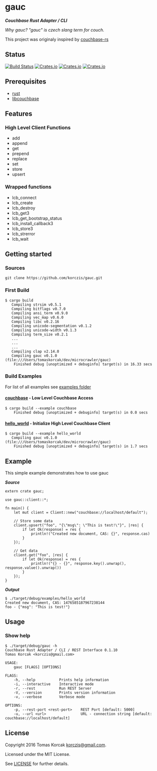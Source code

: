 # gauc

***Couchbase Rust Adapter / CLI***

*Why gauc? "gauc" is czech slang term for couch.*

This project was originaly inspired by [couchbase-rs](https://github.com/daschl/couchbase-rs)

## Status

[![Build Status](https://travis-ci.org/korczis/gauc.svg?branch=master)](https://travis-ci.org/korczis/gauc)
[![Crates.io](https://img.shields.io/crates/v/gauc.svg)](https://crates.io/crates/gauc)
[![Crates.io](https://img.shields.io/crates/d/gauc.svg)](https://crates.io/crates/gauc)
[![Crates.io](https://img.shields.io/crates/dv/gauc.svg)](https://crates.io/crates/gauc)

## Prerequisites

- [rust](https://www.rust-lang.org/en-US/)
- [libcouchbase](https://github.com/couchbase/libcouchbase)

## Features

### High Level Client Functions

- add
- append
- get
- prepend
- replace
- set
- store
- upsert

### Wrapped functions

- lcb_connect
- lcb_create
- lcb_destroy
- lcb_get3
- lcb_get_bootstrap_status
- lcb_install_callback3
- lcb_store3
- lcb_strerror
- lcb_wait

## Getting started

### Sources

```
git clone https://github.com/korczis/gauc.git
```

### First Build

```
$ cargo build
   Compiling strsim v0.5.1
   Compiling bitflags v0.7.0
   Compiling ansi_term v0.9.0
   Compiling vec_map v0.6.0
   Compiling libc v0.2.16
   Compiling unicode-segmentation v0.1.2
   Compiling unicode-width v0.1.3
   Compiling term_size v0.2.1
   ...
   ...
   ...
   Compiling clap v2.14.0
   Compiling gauc v0.1.0 (file:///Users/tomaskorcak/dev/microcrawler/gauc)
    Finished debug [unoptimized + debuginfo] target(s) in 16.33 secs
```

### Build Examples

For list of all examples see [examples folder](https://github.com/korczis/gauc/tree/master/examples)

#### [couchbase](https://github.com/korczis/gauc/blob/master/examples/couchbase.rs) - Low Level Couchbase Access

```
$ cargo build --example couchbase
    Finished debug [unoptimized + debuginfo] target(s) in 0.0 secs
```

#### [hello_world](https://github.com/korczis/gauc/blob/master/examples/hello_world.rs) - Initialize High Level Couchbase Client

```
$ cargo build --example hello_world
   Compiling gauc v0.1.0 (file:///Users/tomaskorcak/dev/microcrawler/gauc)
    Finished debug [unoptimized + debuginfo] target(s) in 1.7 secs
```

## Example

This simple example demonstrates how to use gauc

***Source***

```
extern crate gauc;

use gauc::client::*;

fn main() {
    let mut client = Client::new("couchbase://localhost/default");

    // Store some data
    client.upsert("foo", "{\"msg\": \"This is test!\"}", |res| {
        if let Ok(response) = res {
            println!("Created new document, CAS: {}", response.cas)
        }
    });

    // Get data
    client.get("foo", |res| {
        if let Ok(response) = res {
            println!("{} - {}", response.key().unwrap(), response.value().unwrap())
        }
    });
}
```

***Output***

```
$ ./target/debug/examples/hello_world
Created new document, CAS: 1476585187967238144
foo - {"msg": "This is test!"}
```

## Usage

### Show help

```
$ ./target/debug/gauc -h
Couchbase Rust Adapter / CLI / REST Interface 0.1.10
Tomas Korcak <korczis@gmail.com>

USAGE:
    gauc [FLAGS] [OPTIONS]

FLAGS:
    -h, --help           Prints help information
    -i, --interactive    Interactive mode
    -r, --rest           Run REST Server
    -V, --version        Prints version information
    -v, --verbose        Verbose mode

OPTIONS:
    -p, --rest-port <rest-port>    REST Port [default: 5000]
    -u, --url <url>                URL - connection string [default: couchbase://localhost/default]
```

## License
Copyright 2016 Tomas Korcak <korczis@gmail.com>.

Licensed under the MIT License.

See [LICENSE](https://github.com/korczis/gauc/blob/master/LICENSE) for further details.
